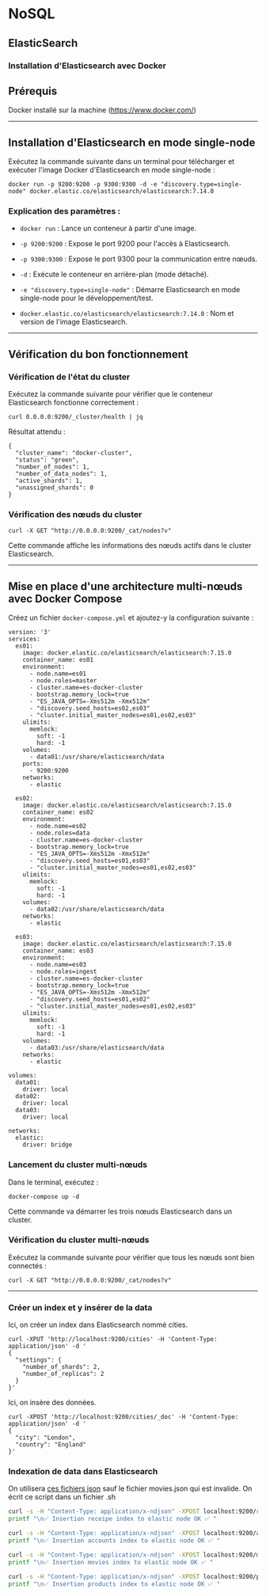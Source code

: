 # NoSQL
 ## ElasticSearch
### Installation d'Elasticsearch avec Docker

## Prérequis
Docker installé sur la machine (https://www.docker.com/)

----------

##  Installation d'Elasticsearch en mode single-node

Exécutez la commande suivante dans un terminal pour télécharger et exécuter l'image Docker d'Elasticsearch en mode single-node :

```docker
docker run -p 9200:9200 -p 9300:9300 -d -e "discovery.type=single-node" docker.elastic.co/elasticsearch/elasticsearch:7.14.0
```

###  Explication des paramètres :

-   `docker run` : Lance un conteneur à partir d'une image.
    
-   `-p 9200:9200` : Expose le port 9200 pour l'accès à Elasticsearch.
    
-   `-p 9300:9300` : Expose le port 9300 pour la communication entre nœuds.
    
-   `-d` : Exécute le conteneur en arrière-plan (mode détaché).
    
-   `-e "discovery.type=single-node"` : Démarre Elasticsearch en mode single-node pour le développement/test.
    
-   `docker.elastic.co/elasticsearch/elasticsearch:7.14.0` : Nom et version de l'image Elasticsearch.
    

----------

##  Vérification du bon fonctionnement

### Vérification de l'état du cluster

Exécutez la commande suivante pour vérifier que le conteneur Elasticsearch fonctionne correctement :

```
curl 0.0.0.0:9200/_cluster/health | jq
```

Résultat attendu :

```
{
  "cluster_name": "docker-cluster",
  "status": "green",
  "number_of_nodes": 1,
  "number_of_data_nodes": 1,
  "active_shards": 1,
  "unassigned_shards": 0
}
```

###  Vérification des nœuds du cluster

```
curl -X GET "http://0.0.0.0:9200/_cat/nodes?v"
```

Cette commande affiche les informations des nœuds actifs dans le cluster Elasticsearch.

----------

##  Mise en place d'une architecture multi-nœuds avec Docker Compose

Créez un fichier `docker-compose.yml` et ajoutez-y la configuration suivante :

```
version: '3'
services:
  es01:
    image: docker.elastic.co/elasticsearch/elasticsearch:7.15.0
    container_name: es01
    environment:
      - node.name=es01
      - node.roles=master
      - cluster.name=es-docker-cluster
      - bootstrap.memory_lock=true
      - "ES_JAVA_OPTS=-Xms512m -Xmx512m"
      - "discovery.seed_hosts=es02,es03"
      - "cluster.initial_master_nodes=es01,es02,es03"
    ulimits:
      memlock:
        soft: -1
        hard: -1
    volumes:
      - data01:/usr/share/elasticsearch/data
    ports:
      - 9200:9200
    networks:
      - elastic

  es02:
    image: docker.elastic.co/elasticsearch/elasticsearch:7.15.0
    container_name: es02
    environment:
      - node.name=es02
      - node.roles=data
      - cluster.name=es-docker-cluster
      - bootstrap.memory_lock=true
      - "ES_JAVA_OPTS=-Xms512m -Xmx512m"
      - "discovery.seed_hosts=es01,es03"
      - "cluster.initial_master_nodes=es01,es02,es03"
    ulimits:
      memlock:
        soft: -1
        hard: -1
    volumes:
      - data02:/usr/share/elasticsearch/data
    networks:
      - elastic

  es03:
    image: docker.elastic.co/elasticsearch/elasticsearch:7.15.0
    container_name: es03
    environment:
      - node.name=es03
      - node.roles=ingest
      - cluster.name=es-docker-cluster
      - bootstrap.memory_lock=true
      - "ES_JAVA_OPTS=-Xms512m -Xmx512m"
      - "discovery.seed_hosts=es01,es02"
      - "cluster.initial_master_nodes=es01,es02,es03"
    ulimits:
      memlock:
        soft: -1
        hard: -1
    volumes:
      - data03:/usr/share/elasticsearch/data
    networks:
      - elastic

volumes:
  data01:
    driver: local
  data02:
    driver: local
  data03:
    driver: local

networks:
  elastic:
    driver: bridge
```

### Lancement du cluster multi-nœuds

Dans le terminal, exécutez :

```
docker-compose up -d
```

Cette commande va démarrer les trois nœuds Elasticsearch dans un cluster.

###  Vérification du cluster multi-nœuds

Exécutez la commande suivante pour vérifier que tous les nœuds sont bien connectés :

```
curl -X GET "http://0.0.0.0:9200/_cat/nodes?v"

```
----------------------------
### Créer un index et y insérer de la data

Ici, on créer un index dans Elasticsearch nommé cities.

    curl -XPUT 'http://localhost:9200/cities' -H 'Content-Type: application/json' -d '
    {
      "settings": {
        "number_of_shards": 2,
        "number_of_replicas": 2
      }
    }'
Ici, on insère des données.
```docker
curl -XPOST 'http://localhost:9200/cities/_doc' -H 'Content-Type: application/json' -d '
{
  "city": "London",
  "country": "England"
}'
```
### Indexation de data dans Elasticsearch
  On utilisera [ces fichiers json](https://gist.github.com/bdallard/16aa2af027696c4ee4d0bb0db017276a) sauf le fichier movies.json qui est invalide.
  On écrit ce script dans un fichier .sh
  ```bash
curl -s -H "Content-Type: application/x-ndjson" -XPOST localhost:9200/receipe/_bulk --data-binary "@receipe.json" &&\
printf "\n✅ Insertion receipe index to elastic node OK ✅ "

curl -s -H "Content-Type: application/x-ndjson" -XPOST localhost:9200/accounts/docs/_bulk --data-binary "@accounts.json"
printf "\n✅ Insertion accounts index to elastic node OK ✅ "

curl -s -H "Content-Type: application/x-ndjson" -XPOST localhost:9200/movies/_bulk --data-binary "@movies.json"
printf "\n✅ Insertion movies index to elastic node OK ✅ "

curl -s -H "Content-Type: application/x-ndjson" -XPOST localhost:9200/products/_bulk --data-binary "@products.json"
printf "\n✅ Insertion products index to elastic node OK ✅ "
```


